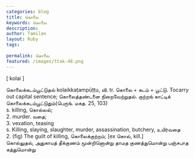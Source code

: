 ```yaml
---
categories: blog
title: கொலை
keywords: கொலை
description: 
author: Tamilan
layout: Ruby
tags: 
 
permalink: கொலை
featured: /images/ttak-48.png
---
```

  
[ kolai ]  
  
கொலைக்கடம்பூட்டுதல் kolaikkaṭampūṭṭu, வி. tr. கொலை + கடம் + பூட்டு. Tocarry out capital sentence; கொலைத்தண்டனை நிறைவேற்றுதல். குற்றங் காட்டிக் கொலைக்கடம்பூட்டுதும்(பெருங். மகத. 25, 103)  
s. killing, கொல்லல்;  
2. murder. வதை;  
3. vexation, teasing  
s. Killing, slaying, slaughter, murder, assassination, butchery, உயிர்வதை  
2. (fig) The guilt of killing, கொலைக்குற்றம்; [ex கொல், kill.]  
கொல்லுதல், அதுகாயத் தீக்குணம் மூன்றினொன்று தாமத குணத்துமொன்று பஞ்சபாத கத்துமொன்று